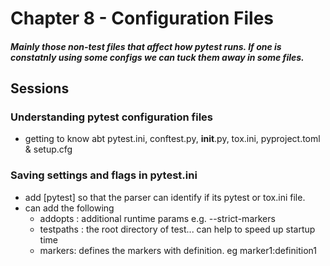 # Chapter 8 - Configuration Files

##### Mainly those non-test files that affect how pytest runs. If one is constatnly using some configs we can tuck them away in some files.

## Sessions

### Understanding pytest configuration files

* getting to know abt pytest.ini, conftest.py, __init__.py, tox.ini, pyproject.toml & setup.cfg

### Saving settings and flags in pytest.ini

* add [pytest] so that the parser can identify if its pytest or tox.ini file.
* can add the following
  * addopts : additional runtime params e.g. --strict-markers
  * testpaths : the root directory of test... can help to speed up startup time
  * markers: defines the markers with definition. eg marker1:definition1
